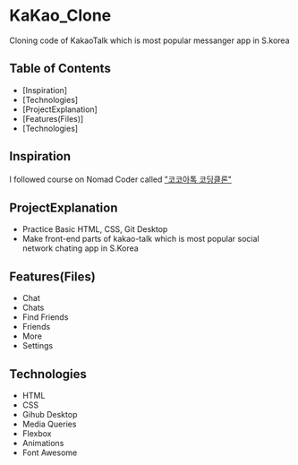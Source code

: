 # KaKao_Clone

Cloning code of KakaoTalk which is most popular messanger app in S.korea

## Table of Contents

- [Inspiration]
- [Technologies]
- [ProjectExplanation]
- [Features(Files)]
- [Technologies]

## Inspiration

I followed course on Nomad Coder called ["코코아톡 코딩클론"](https://academy.nomadcoders.co/courses/enrolled/202997C#)

## ProjectExplanation

- Practice Basic HTML, CSS, Git Desktop
- Make front-end parts of kakao-talk which is most popular social network chating app in S.Korea

## Features(Files)

- Chat
- Chats
- Find Friends
- Friends
- More
- Settings

## Technologies

- HTML
- CSS
- Gihub Desktop
- Media Queries
- Flexbox
- Animations
- Font Awesome
